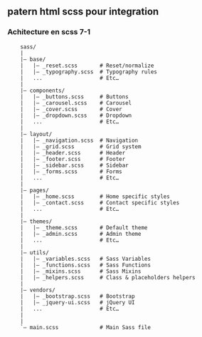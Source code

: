 ## patern html scss pour integration
### Achitecture en scss 7-1
        sass/
        |
        |– base/
        |   |– _reset.scss       # Reset/normalize
        |   |– _typography.scss  # Typography rules
        |   ...                  # Etc…
        |
        |– components/
        |   |– _buttons.scss     # Buttons
        |   |– _carousel.scss    # Carousel
        |   |– _cover.scss       # Cover
        |   |– _dropdown.scss    # Dropdown
        |   ...                  # Etc…
        |
        |– layout/
        |   |– _navigation.scss  # Navigation
        |   |– _grid.scss        # Grid system
        |   |– _header.scss      # Header
        |   |– _footer.scss      # Footer
        |   |– _sidebar.scss     # Sidebar
        |   |– _forms.scss       # Forms
        |   ...                  # Etc…
        |
        |– pages/
        |   |– _home.scss        # Home specific styles
        |   |– _contact.scss     # Contact specific styles
        |   ...                  # Etc…
        |
        |– themes/
        |   |– _theme.scss       # Default theme
        |   |– _admin.scss       # Admin theme
        |   ...                  # Etc…
        |
        |– utils/
        |   |– _variables.scss   # Sass Variables
        |   |– _functions.scss   # Sass Functions
        |   |– _mixins.scss      # Sass Mixins
        |   |– _helpers.scss     # Class & placeholders helpers
        |
        |– vendors/
        |   |– _bootstrap.scss   # Bootstrap
        |   |– _jquery-ui.scss   # jQuery UI
        |   ...                  # Etc…
        |
        |
        `– main.scss             # Main Sass file